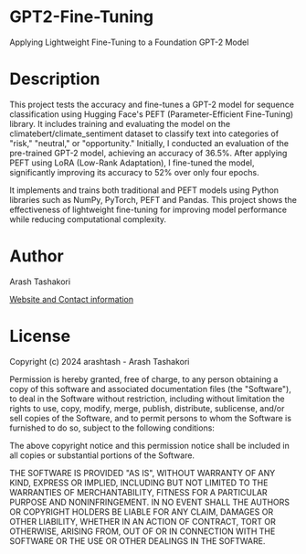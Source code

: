 # GPT2-Fine-Tuning
Applying Lightweight Fine-Tuning to a Foundation GPT-2 Model

# Description

This project tests the accuracy and fine-tunes a GPT-2 model for sequence classification using Hugging Face's PEFT (Parameter-Efficient Fine-Tuning) library. It includes training and evaluating the model on the climatebert/climate_sentiment dataset to classify text into categories of "risk," "neutral," or "opportunity." Initially, I conducted an evaluation of the pre-trained GPT-2 model, achieving an accuracy of 36.5%. After applying PEFT using LoRA (Low-Rank Adaptation), I fine-tuned the model, significantly improving its accuracy to 52% over only four epochs.

It implements and trains both traditional and PEFT models using Python libraries such as NumPy, PyTorch, PEFT and Pandas. This project shows the effectiveness of lightweight fine-tuning for improving model performance while reducing computational complexity.

 
# Author
Arash Tashakori


[Website and Contact information](https://arashtash.github.io/)


# License

Copyright (c) 2024 arashtash - Arash Tashakori

Permission is hereby granted, free of charge, to any person obtaining a copy of this software and associated documentation files (the "Software"), to deal in the Software without restriction, including without limitation the rights to use, copy, modify, merge, publish, distribute, sublicense, and/or sell copies of the Software, and to permit persons to whom the Software is furnished to do so, subject to the following conditions:

The above copyright notice and this permission notice shall be included in all copies or substantial portions of the Software.

THE SOFTWARE IS PROVIDED "AS IS", WITHOUT WARRANTY OF ANY KIND, EXPRESS OR IMPLIED, INCLUDING BUT NOT LIMITED TO THE WARRANTIES OF MERCHANTABILITY, FITNESS FOR A PARTICULAR PURPOSE AND NONINFRINGEMENT. IN NO EVENT SHALL THE AUTHORS OR COPYRIGHT HOLDERS BE LIABLE FOR ANY CLAIM, DAMAGES OR OTHER LIABILITY, WHETHER IN AN ACTION OF CONTRACT, TORT OR OTHERWISE, ARISING FROM, OUT OF OR IN CONNECTION WITH THE SOFTWARE OR THE USE OR OTHER DEALINGS IN THE SOFTWARE.
